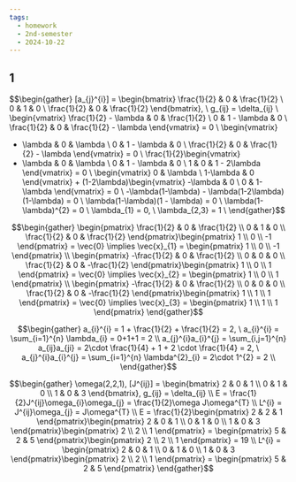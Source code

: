 ```yaml
---
tags:
  - homework
  - 2nd-semester
  - 2024-10-22
---
```


## 1

$$\begin{gather}
[a_{j}^{i}] = \begin{bmatrix}
\frac{1}{2} & 0 & \frac{1}{2} \\
0 & 1 & 0 \\
\frac{1}{2} & 0 & \frac{1}{2}
\end{bmatrix}, \ g_{ij} = \delta_{ij} \\
\begin{vmatrix}
\frac{1}{2} - \lambda & 0 & \frac{1}{2} \\
0 & 1 - \lambda & 0 \\
\frac{1}{2} & 0 & \frac{1}{2} - \lambda 
\end{vmatrix} = 0 \\
\begin{vmatrix}
- \lambda & 0 & \lambda \\
0 & 1 - \lambda & 0 \\
\frac{1}{2} & 0 & \frac{1}{2} - \lambda 
\end{vmatrix} = 0 \\
\frac{1}{2}\begin{vmatrix}
- \lambda & 0 & \lambda \\
0 & 1 - \lambda & 0 \\
1 & 0 & 1 - 2\lambda 
\end{vmatrix} = 0 \\
\begin{vmatrix}
0 & \lambda \\
1-\lambda & 0
\end{vmatrix} + (1-2\lambda)\begin{vmatrix}
-\lambda & 0 \\
0 & 1-\lambda
\end{vmatrix} = 0 \\
-\lambda(1-\lambda) - \lambda(1-2\lambda)(1-\lambda) = 0 \\
\lambda(1-\lambda)(1 - \lambda) = 0 \\
\lambda(1-\lambda)^{2} = 0 \\
\lambda_{1} = 0, \ \lambda_{2,3} = 1 \\
\end{gather}$$

$$\begin{gather}
\begin{pmatrix}
\frac{1}{2} & 0 & \frac{1}{2} \\
0 & 1 & 0 \\
\frac{1}{2} & 0 & \frac{1}{2}
\end{pmatrix}\begin{pmatrix}
1 \\
0 \\
-1
\end{pmatrix} = \vec{0} \implies \vec{x}_{1} = \begin{pmatrix}
1 \\
0 \\
-1
\end{pmatrix} \\
\begin{pmatrix}
-\frac{1}{2} & 0 & \frac{1}{2} \\
0 & 0 & 0 \\
\frac{1}{2} & 0 & -\frac{1}{2}
\end{pmatrix}\begin{pmatrix}
1 \\
0 \\
1
\end{pmatrix} = \vec{0} \implies \vec{x}_{2} = \begin{pmatrix}
1 \\
0 \\
1
\end{pmatrix} \\
\begin{pmatrix}
-\frac{1}{2} & 0 & \frac{1}{2} \\
0 & 0 & 0 \\
\frac{1}{2} & 0 & -\frac{1}{2}
\end{pmatrix}\begin{pmatrix}
1 \\
1 \\
1
\end{pmatrix} = \vec{0} \implies \vec{x}_{3} = \begin{pmatrix}
1 \\
1 \\
1
\end{pmatrix}
\end{gather}$$

$$\begin{gather}
a_{i}^{i} = 1 + \frac{1}{2} + \frac{1}{2} = 2, \ a_{i}^{i} = \sum_{i=1}^{n} \lambda_{i} = 0+1+1 = 2 \\
a_{j}^{i}a_{i}^{j} = \sum_{i,j=1}^{n} a_{ij}a_{ji} = 2\cdot \frac{1}{4} + 1 + 2 \cdot \frac{1}{4} = 2, \ a_{j}^{i}a_{i}^{j} = \sum_{i=1}^{n} \lambda^{2}_{i} = 2\cdot 1^{2} = 2 \\
\end{gather}$$

$$\begin{gather}
\omega(2,2,1), [J^{ij}] = \begin{bmatrix}
2 & 0 & 1 \\
0 & 1 & 0 \\
1 & 0 & 3
\end{bmatrix}, g_{ij} = \delta_{ij} \\
E = \frac{1}{2}J^{ij}\omega_{i}\omega_{j} = \frac{1}{2}\omega J\omega^{T} \\
L^{i} = J^{ij}\omega_{j} = J\omega^{T} \\
E = \frac{1}{2}\begin{pmatrix}
2 & 2 & 1
\end{pmatrix}\begin{pmatrix}
2 & 0 & 1 \\
0 & 1 & 0 \\
1 & 0 & 3
\end{pmatrix}\begin{pmatrix}
2 \\
2 \\
1
\end{pmatrix} = \begin{pmatrix}
5 & 2 & 5
\end{pmatrix}\begin{pmatrix}
2 \\
2 \\
1
\end{pmatrix} = 19 \\
L^{i} = \begin{pmatrix}
2 & 0 & 1 \\
0 & 1 & 0 \\
1 & 0 & 3
\end{pmatrix}\begin{pmatrix}
2 \\
2 \\
1
\end{pmatrix} = \begin{pmatrix}
5 & 2 & 5
\end{pmatrix}
\end{gather}$$
